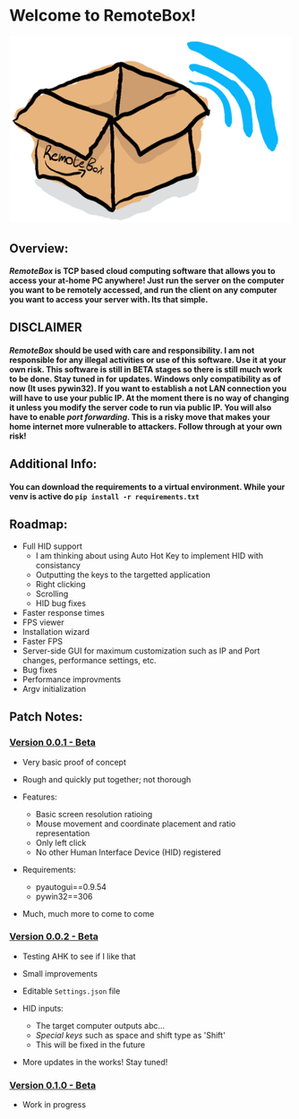 # Welcome to RemoteBox!
![RemoteBox](https://github.com/Loganius-II/RemoteBox/blob/main/IMG_1877.jpeg)
## Overview:
#### *RemoteBox* is TCP based cloud computing software that allows you to access your at-home PC anywhere! Just run the server on the computer you want to be remotely accessed, and run the client on any computer you want to access your server with. Its that simple.

## DISCLAIMER

#### *RemoteBox* should be used with care and responsibility. I am not responsible for any **illegal** activities or use of this software. Use it at your own **risk**. This software is still in **BETA** stages so there is still much work to be done. Stay tuned in for updates. **Windows only compatibility** as of now (It uses pywin32). If you want to establish a not LAN connection you will have to use your public IP. At the moment there is no way of changing it unless you modify the server code to run via public IP. You will also have to enable *port forwarding*. This is a risky move that makes your home internet more vulnerable to attackers. Follow through at your own risk!

## Additional Info:

#### You can download the requirements to a virtual environment. While your venv is active do `pip install -r requirements.txt`

## Roadmap:
- Full HID support
  - I am thinking about using Auto Hot Key to implement HID with consistancy
  - Outputting the keys to the targetted application
  - Right clicking
  - Scrolling
  - HID bug fixes
- Faster response times
- FPS viewer
- Installation wizard
- Faster FPS
- Server-side GUI for maximum customization such as IP and Port changes, performance settings, etc.
- Bug fixes
- Performance improvments
- Argv initialization

## Patch Notes:

### [Version 0.0.1 - Beta](src/0.0.1/)
- Very basic proof of concept
- Rough and quickly put together; not thorough
- Features:
    - Basic screen resolution ratioing
    - Mouse movement and coordinate placement and ratio representation
    - Only left click
    - No other Human Interface Device (HID) registered

- Requirements:
   - pyautogui==0.9.54
   - pywin32==306
- Much, much more to come 
to come 

### [Version 0.0.2 - Beta](src/0.0.2/)
 - Testing AHK to see if I like that
 - Small improvements
 - Editable `Settings.json` file
 - HID inputs:
   - The target computer outputs abc...
   - *Special keys* such as space and shift type as 'Shift'
   - This will be fixed in the future

 - More updates in the works! Stay tuned!

 ### [Version 0.1.0 - Beta](src/0.1.0/)
 - Work in progress